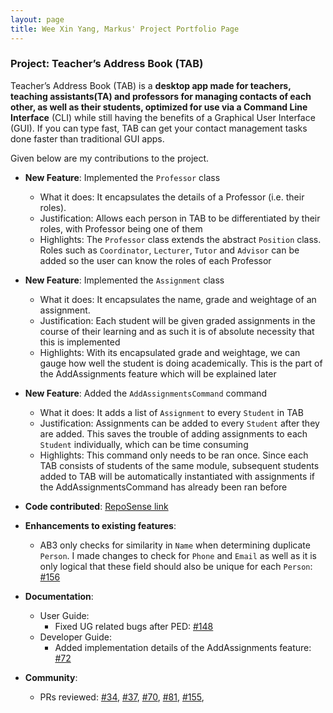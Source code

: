 ```yaml
---
layout: page
title: Wee Xin Yang, Markus' Project Portfolio Page
---
```


### Project: Teacher’s Address Book (TAB)

Teacher’s Address Book (TAB) is a **desktop app made for teachers, teaching assistants(TA) and professors for managing
contacts of each other, as well as their students, optimized for use via a Command Line Interface** (CLI) while still
having the benefits of a Graphical User Interface (GUI). If you can type fast, TAB can get your contact management tasks
done faster than traditional GUI apps.

Given below are my contributions to the project.

* **New Feature**: Implemented the `Professor` class
    * What it does: It encapsulates the details of a Professor (i.e. their roles).
    * Justification: Allows each person in TAB to be differentiated by their roles, with Professor being one of them
    * Highlights: The `Professor` class extends the abstract `Position` class. Roles such as `Coordinator`, `Lecturer`, `Tutor` and `Advisor` can be added so the user can know the roles of each Professor
      
* **New Feature**: Implemented the `Assignment` class
    * What it does: It encapsulates the name, grade and weightage of an assignment.
    * Justification: Each student will be given graded assignments in the course of their learning and as such it is of absolute necessity that this is implemented
    * Highlights: With its encapsulated grade and weightage, we can gauge how well the student is doing academically. This is the part of the AddAssignments feature which will be explained later
* **New Feature**: Added the `AddAssignmentsCommand` command
    * What it does: It adds a list of `Assignment` to every `Student` in TAB
    * Justification: Assignments can be added to every `Student` after they are added. This saves the trouble of adding assignments to each `Student` individually, which can be time consuming
    * Highlights: This command only needs to be ran once. Since each TAB consists of students of the same module, subsequent students added to TAB will be automatically instantiated with assignments if the AddAssignmentsCommand has already been ran before

* **Code contributed**: [RepoSense link](https://nus-cs2103-ay2223s1.github.io/tp-dashboard/?search=yellow-294&breakdown=true)

* **Enhancements to existing features**:
    * AB3 only checks for similarity in `Name` when determining duplicate `Person`. I made changes to check for `Phone` and `Email` as well as it is only logical that these field should also be unique for each `Person`:
      [#156](https://github.com/AY2223S1-CS2103T-T17-1/tp/pull/156)

* **Documentation**:
    * User Guide:
        * Fixed UG related bugs after PED: [#148](https://github.com/AY2223S1-CS2103T-T17-1/tp/pull/148)
    * Developer Guide:
        * Added implementation details of the AddAssignments feature: [#72](https://github.com/AY2223S1-CS2103T-T17-1/tp/pull/72)

* **Community**:
    * PRs reviewed:
      [#34](https://github.com/AY2223S1-CS2103T-T17-1/tp/pull/34),
      [#37](https://github.com/AY2223S1-CS2103T-T17-1/tp/pull/37),
      [#70](https://github.com/AY2223S1-CS2103T-T17-1/tp/pull/70),
      [#81](https://github.com/AY2223S1-CS2103T-T17-1/tp/pull/81),
      [#155](https://github.com/AY2223S1-CS2103T-T17-1/tp/pull/155),




